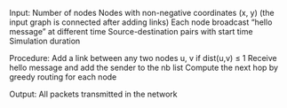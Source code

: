 Input:
Number of nodes
Nodes with non-negative coordinates (x, y) 
 (the input graph is connected after adding links)
Each node broadcast “hello message” at different time 
Source-destination pairs with start time
Simulation duration



Procedure:
Add a link between any two nodes u, v if dist(u,v) ≤ 1
Receive hello message and add the sender to the nb list
Compute the next hop by greedy routing for each node



Output:
All packets transmitted in the network